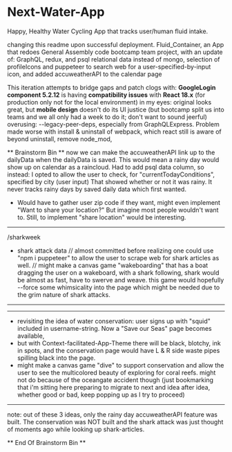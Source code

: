 # Next-Water-App
Happy, Healthy Water Cycling App that tracks user/human fluid intake.

changing this readme upon successful deployment.
Fluid_Container, an App that redoes General Assembly code bootcamp team project, with an update of: 
GraphQL, redux, and psql relational data instead of mongo, selection of profileIcons and puppeteer to search web for a user-specified-by-input icon, and added accuweatherAPI to the calendar page

This iteration attempts to bridge gaps and patch clogs with:
**GoogleLogin component 5.2.12** is having **compatibility issues** with **React 18.x** (for production only not for the local environment)
in my eyes: original looks great, but **mobile design** doesn't do its UI justice (but bootcamp split us into teams and we all only had a week to do it; don't want to sound jeerful)
overusing: --legacy-peer-deps, especially from GraphQLExpress. Problem made worse with install & uninstall of webpack, which react still is aware of beyond uninstall, remove node_mod,

** Brainstorm Bin **
now we can make the accuweatherAPI link up to the dailyData when the dailyData is saved. This would mean a rainy day would show up on calendar as a raincloud. Had to add psql data column, so instead:
I opted to allow the user to check, for "currentTodayConditions", specified by city (user input) That showed whether or not it was rainy. It never tracks rainy days by saved daily data which first wanted.
* Would have to gather user zip code if they want, might even implement "Want to share your location?" But imagine most people wouldn't want to. Still, to implement "share location" would be interesting.

---
/sharkweek 
* shark attack data // almost committed before realizing one could use "npm i puppeteer" to allow the user to scrape web for shark articles as well.
// might make a canvas game "wakeboarding" that has a boat dragging the user on a wakeboard, with a shark following, shark would be almost as fast, have to swerve and weave.
this game would hopefully --force some whimsicality into the page which might be needed due to the grim nature of shark attacks.
---

---
* revisiting the idea of water conservation: user signs up with "squid" included in username-string. Now a "Save our Seas" page becomes available,
* but with Context-facilitated-App-Theme there will be black, blotchy, ink in spots, and the conservation page would have L & R side waste pipes spilling black into the page.
* might make a canvas game "dive" to support conservation and allow the user to see the multicolored beauty of exploring for coral reefs. might not do because of the oceangate accident though
(just bookmarking that i'm sitting here preparing to migrate to next and idea after idea, whether good or bad, keep popping up as I try to proceed)
---

note: out of these 3 ideas, only the rainy day accuweatherAPI feature was built. The conservation was NOT built and the shark attack was just thought of moments ago while looking up shark-articles.
  
** End Of Brainstorm Bin **
